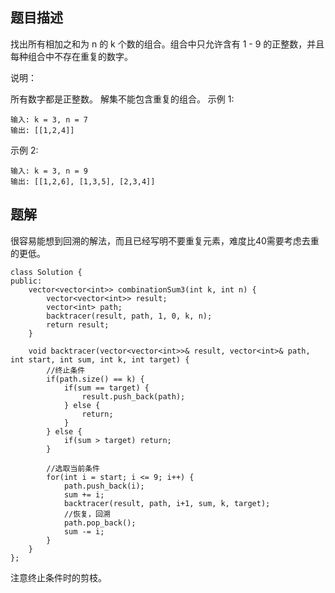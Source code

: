 ## 题目描述
找出所有相加之和为 n 的 k 个数的组合。组合中只允许含有 1 - 9 的正整数，并且每种组合中不存在重复的数字。

说明：

所有数字都是正整数。
解集不能包含重复的组合。 
示例 1:
```
输入: k = 3, n = 7
输出: [[1,2,4]]
```
示例 2:
```
输入: k = 3, n = 9
输出: [[1,2,6], [1,3,5], [2,3,4]]
```
## 题解
很容易能想到回溯的解法，而且已经写明不要重复元素，难度比40需要考虑去重的更低。
```
class Solution {
public:
    vector<vector<int>> combinationSum3(int k, int n) {
        vector<vector<int>> result;
        vector<int> path;
        backtracer(result, path, 1, 0, k, n);
        return result;
    }

    void backtracer(vector<vector<int>>& result, vector<int>& path, int start, int sum, int k, int target) {
        //终止条件
        if(path.size() == k) {
            if(sum == target) {
                result.push_back(path);
            } else {
                return;
            }
        } else {
            if(sum > target) return;
        }

        //选取当前条件
        for(int i = start; i <= 9; i++) {
            path.push_back(i);
            sum += i;
            backtracer(result, path, i+1, sum, k, target);
            //恢复，回溯
            path.pop_back();
            sum -= i;
        }
    }
};
```
注意终止条件时的剪枝。